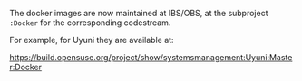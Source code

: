 The docker images are now maintained at IBS/OBS, at the subproject `:Docker` for the
corresponding codestream.

For example, for Uyuni they are available at:

https://build.opensuse.org/project/show/systemsmanagement:Uyuni:Master:Docker
